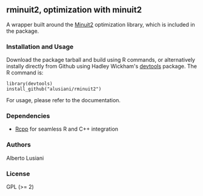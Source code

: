 ## rminuit2, optimization with minuit2

A wrapper built around the
[Minuit2](https://root.cern.ch/root/html/MATH_MINUIT2_Index.html)
optimization library, which is included in the package.

### Installation and Usage

Download the package tarball and build using R commands, or alternatively instally directly from Github using Hadley Wickham's [devtools](https://github.com/hadley/devtools) package. The R command is:
```
library(devtools)
install_github("alusiani/rminuit2")
```
For usage, please refer to the documentation.

### Dependencies

- [Rcpp](https://github.com/RcppCore/Rcpp) for seamless R and C++ integration

### Authors

Alberto Lusiani

### License

GPL (>= 2)
